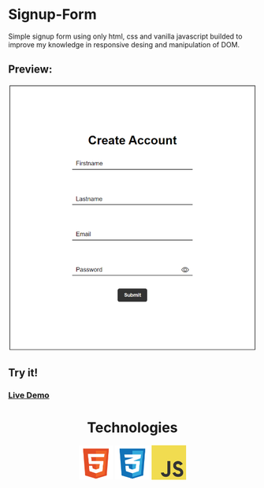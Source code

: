 # Signup-Form

Simple signup form using only html, css and vanilla javascript builded to improve my knowledge in responsive desing and manipulation of DOM.

## Preview:

![Signup form!](Signup-form.png)


## Try it!
### [Live Demo](https://mlorente13.github.io/Signup-Form/)

<div align="center">
    <h1>Technologies</h1>
    <img width="70px" src="assets/html-icon.svg" />
    <img width="70px" src="assets/css-icon.svg" />
    <img width="70px" src="assets/js-icon.svg" />
</div>